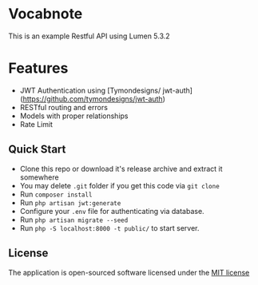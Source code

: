 # Vocabnote

This is an example Restful API using Lumen 5.3.2

# Features
+ JWT Authentication using [Tymondesigns/ jwt-auth] (https://github.com/tymondesigns/jwt-auth)
+ RESTful routing and errors
+ Models with proper relationships
+ Rate Limit

## Quick Start

- Clone this repo or download it's release archive and extract it somewhere
- You may delete `.git` folder if you get this code via `git clone`
- Run `composer install`
- Run `php artisan jwt:generate`
- Configure your `.env` file for authenticating via database.
- Run `php artisan migrate --seed`
- Run `php -S localhost:8000 -t public/` to start server.

## License

The application is open-sourced software licensed under the [MIT license](http://opensource.org/licenses/MIT)
